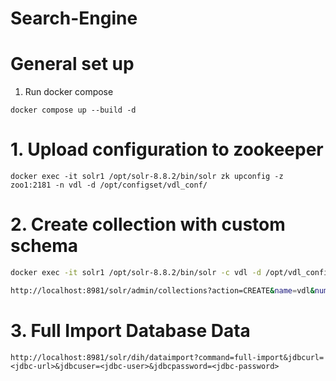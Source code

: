 # Search-Engine

# General set up
1. Run docker compose
```
docker compose up --build -d
```

# 1. Upload configuration to zookeeper
```
docker exec -it solr1 /opt/solr-8.8.2/bin/solr zk upconfig -z zoo1:2181 -n vdl -d /opt/configset/vdl_conf/
```

# 2. Create collection with custom schema
```bash
docker exec -it solr1 /opt/solr-8.8.2/bin/solr -c vdl -d /opt/vdl_config -n vdl -shards 2 replicationFactor 2 -p 8981 -V

http://localhost:8981/solr/admin/collections?action=CREATE&name=vdl&numShards=6&replicationFactor=3&maxShardsPerNode=-1&collection.configName=vdl&wt=json
```

# 3. Full Import Database Data
```
http://localhost:8981/solr/dih/dataimport?command=full-import&jdbcurl=<jdbc-url>&jdbcuser=<jdbc-user>&jdbcpassword=<jdbc-password>
```
